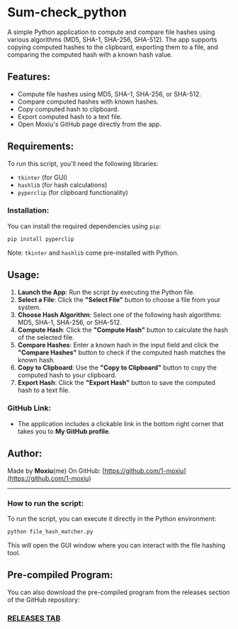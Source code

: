 # Sum-check_python

A simple Python application to compute and compare file hashes using various algorithms (MD5, SHA-1, SHA-256, SHA-512). The app supports copying computed hashes to the clipboard, exporting them to a file, and comparing the computed hash with a known hash value.

## Features:
- Compute file hashes using MD5, SHA-1, SHA-256, or SHA-512.
- Compare computed hashes with known hashes.
- Copy computed hash to clipboard.
- Export computed hash to a text file.
- Open Moxiu's GitHub page directly from the app.

## Requirements:
To run this script, you'll need the following libraries:
- `tkinter` (for GUI)
- `hashlib` (for hash calculations)
- `pyperclip` (for clipboard functionality)

### Installation:

You can install the required dependencies using `pip`:

```bash
pip install pyperclip
```

Note: `tkinter` and `hashlib` come pre-installed with Python.

## Usage:

1. **Launch the App**: Run the script by executing the Python file.
2. **Select a File**: Click the **"Select File"** button to choose a file from your system.
3. **Choose Hash Algorithm**: Select one of the following hash algorithms: MD5, SHA-1, SHA-256, or SHA-512.
4. **Compute Hash**: Click the **"Compute Hash"** button to calculate the hash of the selected file.
5. **Compare Hashes**: Enter a known hash in the input field and click the **"Compare Hashes"** button to check if the computed hash matches the known hash.
6. **Copy to Clipboard**: Use the **"Copy to Clipboard"** button to copy the computed hash to your clipboard.
7. **Export Hash**: Click the **"Export Hash"** button to save the computed hash to a text file.

### GitHub Link:
- The application includes a clickable link in the bottom right corner that takes you to **My GitHub profile**.

## Author:
Made by **Moxiu**(me) 
On GitHub: [https://github.com/1-moxiu](https://github.com/1-moxiu)

---

### How to run the script:
To run the script, you can execute it directly in the Python environment:

```bash
python file_hash_matcher.py
```

This will open the GUI window where you can interact with the file hashing tool.

## Pre-compiled Program:
You can also download the pre-compiled program from the releases section of the GitHub repository:
### [RELEASES TAB](https://github.com/1-moxiu/Sum-check_python/releases)
